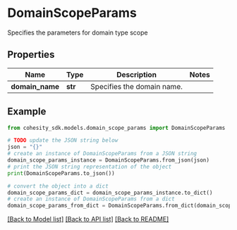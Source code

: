 # DomainScopeParams

Specifies the parameters for domain type scope

## Properties

Name | Type | Description | Notes
------------ | ------------- | ------------- | -------------
**domain_name** | **str** | Specifies the domain name. | 

## Example

```python
from cohesity_sdk.models.domain_scope_params import DomainScopeParams

# TODO update the JSON string below
json = "{}"
# create an instance of DomainScopeParams from a JSON string
domain_scope_params_instance = DomainScopeParams.from_json(json)
# print the JSON string representation of the object
print(DomainScopeParams.to_json())

# convert the object into a dict
domain_scope_params_dict = domain_scope_params_instance.to_dict()
# create an instance of DomainScopeParams from a dict
domain_scope_params_from_dict = DomainScopeParams.from_dict(domain_scope_params_dict)
```
[[Back to Model list]](../README.md#documentation-for-models) [[Back to API list]](../README.md#documentation-for-api-endpoints) [[Back to README]](../README.md)


